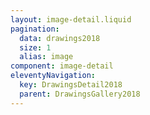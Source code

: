 ```yaml
---
layout: image-detail.liquid
pagination:
  data: drawings2018
  size: 1
  alias: image
component: image-detail
eleventyNavigation:
  key: DrawingsDetail2018
  parent: DrawingsGallery2018
---
```

